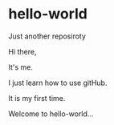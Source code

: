 # hello-world
Just another reposiroty 

Hi there,

It's me.

I just learn how to use gitHub.

It is my first time.

Welcome to hello-world...
